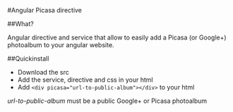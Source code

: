 #Angular Picasa directive

##What?

Angular directive and service that allow to easily add a Picasa (or Google+) photoalbum to your angular website.

##Quickinstall

* Download the src
* Add the service, directive and css in your html
* Add `<div picasa="url-to-public-album"></div>` to your html

*url-to-public-album* must be a public Google+ or Picasa photoalbum
